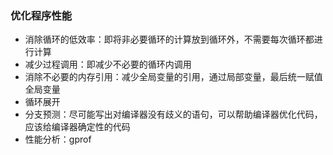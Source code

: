 ### 优化程序性能

* 消除循环的低效率：即将非必要循环的计算放到循环外，不需要每次循环都进行计算
* 减少过程调用：即减少不必要的循环内调用
* 消除不必要的内存引用：减少全局变量的引用，通过局部变量，最后统一赋值全局变量
* 循环展开
* 分支预测：尽可能写出对编译器没有歧义的语句，可以帮助编译器优化代码，应该给编译器确定性的代码
* 性能分析：gprof